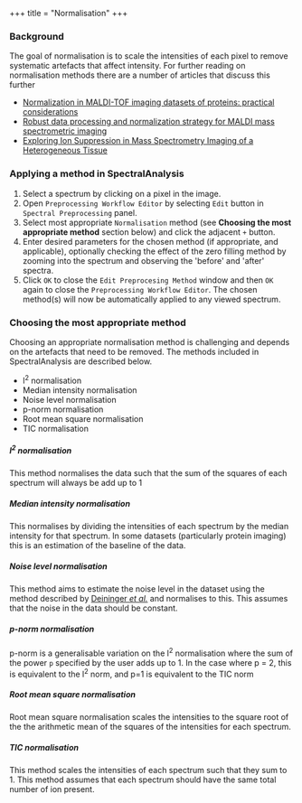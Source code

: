 +++
title = "Normalisation"
+++

### Background

The goal of normalisation is to scale the intensities of each pixel to remove systematic artefacts that affect intensity. For further reading on normalisation methods there are a number of articles that discuss this further

* [Normalization in MALDI-TOF imaging datasets of proteins: practical considerations](https://www.ncbi.nlm.nih.gov/pmc/articles/PMC3124646/)
* [Robust data processing and normalization strategy for MALDI mass spectrometric imaging](https://www.ncbi.nlm.nih.gov/pubmed/22148759)
* [Exploring Ion Suppression in Mass Spectrometry Imaging of a Heterogeneous Tissue](https://pubs.acs.org/doi/abs/10.1021/acs.analchem.7b05005)

### Applying a method in SpectralAnalysis

1. Select a spectrum by clicking on a pixel in the image.
2. Open `Preprocessing Workflow Editor` by selecting `Edit` button in `Spectral Preprocessing` panel.
3. Select most appropriate `Normalisation` method (see **Choosing the most appropriate method** section below) and click the adjacent `+` button.
4. Enter desired parameters for the chosen method (if appropriate, and applicable), optionally checking the effect of the zero filling method by zooming into the spectrum and observing the 'before' and 'after' spectra.
5. Click `OK` to close the `Edit Preprocesing Method` window and then `OK` again to close the `Preprocessing Workflow Editor`.  The chosen method(s) will now be automatically applied to any viewed spectrum.


   
### Choosing the most appropriate method

Choosing an appropriate normalisation method is challenging and depends on the artefacts that need to be removed. The methods included in SpectralAnalysis are described below.


* l<sup>2</sup> normalisation
* Median intensity normalisation
* Noise level normalisation
* p-norm normalisation
* Root mean square normalisation
* TIC normalisation


##### l<sup>2</sup> normalisation

This method normalises the data such that the sum of the squares of each spectrum will always be add up to 1 

##### Median intensity normalisation

This normalises by dividing the intensities of each spectrum by the median intensity for that spectrum. In some datasets (particularly protein imaging) this is an estimation of the baseline of the data.

##### Noise level normalisation

This method aims to estimate the noise level in the dataset using the method described by [Deininger *et al.*](https://www.ncbi.nlm.nih.gov/pmc/articles/PMC3124646/) and normalises to this. This assumes that the noise in the data should be constant.

##### p-norm normalisation

p-norm is a generalisable variation on the l<sup>2</sup> normalisation where the sum of the power `p` specified by the user adds up to 1. In the case where p = 2, this is equivalent to the l<sup>2</sup> norm, and p=1 is equivalent to the TIC norm 

##### Root mean square normalisation

Root mean square normalisation scales the intensities to the square root of the the arithmetic mean of the squares of the intensities for each spectrum.

##### TIC normalisation

This method scales the intensities of each spectrum such that they sum to 1. This method assumes that each spectrum should have the same total number of ion present.

##### 

##### 



#### 

